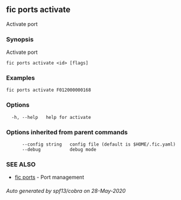 ## fic ports activate

Activate port

### Synopsis

Activate port

```
fic ports activate <id> [flags]
```

### Examples

```
fic ports activate F012000000168
```

### Options

```
  -h, --help   help for activate
```

### Options inherited from parent commands

```
      --config string   config file (default is $HOME/.fic.yaml)
      --debug           debug mode
```

### SEE ALSO

* [fic ports](fic_ports.md)	 - Port management

###### Auto generated by spf13/cobra on 28-May-2020
